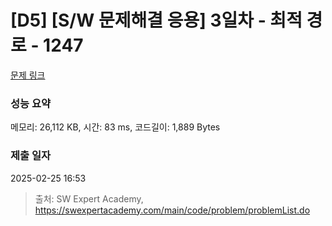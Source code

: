 # [D5] [S/W 문제해결 응용] 3일차 - 최적 경로 - 1247 

[문제 링크](https://swexpertacademy.com/main/code/problem/problemDetail.do?contestProbId=AV15OZ4qAPICFAYD) 

### 성능 요약

메모리: 26,112 KB, 시간: 83 ms, 코드길이: 1,889 Bytes

### 제출 일자

2025-02-25 16:53



> 출처: SW Expert Academy, https://swexpertacademy.com/main/code/problem/problemList.do